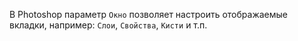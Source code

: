 В Photoshop параметр `Окно` позволяет настроить отображаемые вкладки, например: `Слои`, `Свойства`, `Кисти` и т.п.